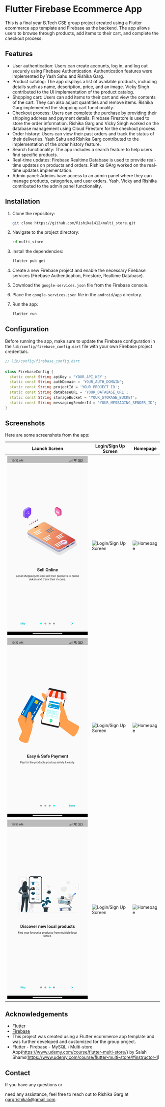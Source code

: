 # Flutter Firebase Ecommerce App

This is a final year B.Tech CSE group project created using a Flutter ecommerce app template and Firebase as the backend. The app allows users to browse through products, add items to their cart, and complete the checkout process.

## Features

- User authentication: Users can create accounts, log in, and log out securely using Firebase Authentication. Authentication features were implemented by Yash Sahu and Rishika Garg.
- Product catalog: The app displays a list of available products, including details such as name, description, price, and an image. Vicky Singh contributed to the UI implementation of the product catalog.
- Shopping cart: Users can add items to their cart and view the contents of the cart. They can also adjust quantities and remove items. Rishika Garg implemented the shopping cart functionality.
- Checkout process: Users can complete the purchase by providing their shipping address and payment details. Firebase Firestore is used to store the order information. Rishika Garg and Vicky Singh worked on the database management using Cloud Firestore for the checkout process.
- Order history: Users can view their past orders and track the status of their deliveries. Yash Sahu and Rishika Garg contributed to the implementation of the order history feature.
- Search functionality: The app includes a search feature to help users find specific products.
- Real-time updates: Firebase Realtime Database is used to provide real-time updates on products and orders. Rishika GArg worked on the real-time updates implementation.
- Admin panel: Admins have access to an admin panel where they can manage products, categories, and user orders. Yash, Vicky and Rishika contributed to the admin panel functionality.

## Installation

1. Clone the repository:

   ```bash
   git clone https://github.com/Rishika1412/multi_store.git
   ```

2. Navigate to the project directory:

   ```bash
   cd multi_store
   ```

3. Install the dependencies:

   ```bash
   flutter pub get
   ```

4. Create a new Firebase project and enable the necessary Firebase services (Firebase Authentication, Firestore, Realtime Database).

5. Download the `google-services.json` file from the Firebase console.

6. Place the `google-services.json` file in the `android/app` directory.

7. Run the app:

   ```bash
   flutter run
   ```

## Configuration

Before running the app, make sure to update the Firebase configuration in the `lib/config/firebase_config.dart` file with your own Firebase project credentials.

```dart
// lib/config/firebase_config.dart

class FirebaseConfig {
  static const String apiKey = 'YOUR_API_KEY';
  static const String authDomain = 'YOUR_AUTH_DOMAIN';
  static const String projectId = 'YOUR_PROJECT_ID';
  static const String databaseURL = 'YOUR_DATABASE_URL';
  static const String storageBucket = 'YOUR_STORAGE_BUCKET';
  static const String messagingSenderId = 'YOUR_MESSAGING_SENDER_ID';
}
```


## Screenshots

Here are some screenshots from the app:

| Launch Screen | Login/Sign Up Screen | Homepage |
| --- | --- | --- |
| ![Launch Screen1](screenshots/1.jpg) | ![Login/Sign Up Screen](screenshots/login_screen.png) | ![Homepage](screenshots/homepage.png) |
| ![Launch Screen2](screenshots/2.jpg) | ![Login/Sign Up Screen](screenshots/login_screen.png) | ![Homepage](screenshots/homepage.png) |
| ![Launch Screen3](screenshots/3.jpg) | ![Login/Sign Up Screen](screenshots/login_screen.png) | ![Homepage](screenshots/homepage.png) |



## Acknowledgements

- [Flutter](https://flutter.dev/)
- [Firebase](https://firebase.google.com/)
- This project was created using a Flutter ecommerce app template and was further developed and customized for the group project.
- Flutter - Firebase - MySQL : Multi-store App(https://www.udemy.com/course/flutter-multi-store/) by Salah Shams(https://www.udemy.com/course/flutter-multi-store/#instructor-1)

## Contact

If you have any questions or

 need any assistance, feel free to reach out to Rishika Garg at [gargrishika5@gmail.com](mailto:gargrishika5@gmail.com).
 

